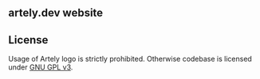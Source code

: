 ## artely.dev website
## License

Usage of Artely logo is strictly prohibited. Otherwise codebase is licensed under [GNU GPL v3](./LICENSE).
